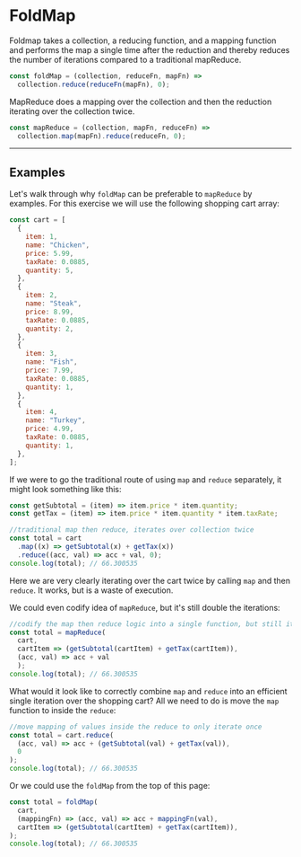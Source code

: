 # FoldMap

Foldmap takes a collection, a reducing function, and a mapping function and performs the map a single time after the reduction and thereby reduces the number of iterations compared to a traditional mapReduce.  

```js
const foldMap = (collection, reduceFn, mapFn) =>
  collection.reduce(reduceFn(mapFn), 0);
```

MapReduce does a mapping over the collection and then the reduction iterating over the collection twice.
```js
const mapReduce = (collection, mapFn, reduceFn) =>
  collection.map(mapFn).reduce(reduceFn, 0);
```

---

## Examples

Let's walk through why `foldMap` can be preferable to `mapReduce` by examples.  For this exercise we will use the following shopping cart array:

```js
const cart = [
  {
    item: 1,
    name: "Chicken",
    price: 5.99,
    taxRate: 0.0885,
    quantity: 5,
  },
  {
    item: 2,
    name: "Steak",
    price: 8.99,
    taxRate: 0.0885,
    quantity: 2,
  },
  {
    item: 3,
    name: "Fish",
    price: 7.99,
    taxRate: 0.0885,
    quantity: 1,
  },
  {
    item: 4,
    name: "Turkey",
    price: 4.99,
    taxRate: 0.0885,
    quantity: 1,
  },
];
```

If we were to go the traditional route of using `map` and `reduce` separately, it might look something like this:

```js
const getSubtotal = (item) => item.price * item.quantity;
const getTax = (item) => item.price * item.quantity * item.taxRate;

//traditional map then reduce, iterates over collection twice
const total = cart
  .map((x) => getSubtotal(x) + getTax(x))
  .reduce((acc, val) => acc + val, 0);
console.log(total); // 66.300535
```

Here we are very clearly iterating over the cart twice by calling `map` and then `reduce`.  It works, but is a waste of execution.

We could even codify idea of `mapReduce`, but it's still double the iterations:

```js
//codify the map then reduce logic into a single function, but still iterates over the collection twice
const total = mapReduce(
  cart, 
  cartItem => (getSubtotal(cartItem) + getTax(cartItem)),
  (acc, val) => acc + val
  );
console.log(total); // 66.300535
```

What would it look like to correctly combine `map` and `reduce` into an efficient single iteration over the shopping cart?  All we need to do is move the `map` function to inside the `reduce`:

```js
//move mapping of values inside the reduce to only iterate once
const total = cart.reduce(
  (acc, val) => acc + (getSubtotal(val) + getTax(val)),
  0
);
console.log(total); // 66.300535
```

Or we could use the `foldMap` from the top of this page:

```js
const total = foldMap(
  cart,
  (mappingFn) => (acc, val) => acc + mappingFn(val),
  cartItem => (getSubtotal(cartItem) + getTax(cartItem)),
);
console.log(total); // 66.300535
```

